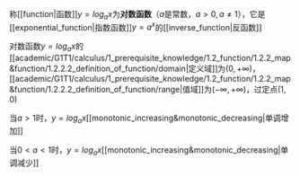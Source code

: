 称[[function|函数]]$y=log_ax$为**对数函数**（$a$是常数，$a\gt0,a\ne1$），它是[[exponential_function|指数函数]]$y=a^x$的[[inverse_function|反函数]]

对数函数$y=log_ax$的[[academic/G1T1/calculus/1_prerequisite_knowledge/1.2_function/1.2.2_map&function/1.2.2.2_definition_of_function/domain|定义域]]为$(0,+\infty)$，[[academic/G1T1/calculus/1_prerequisite_knowledge/1.2_function/1.2.2_map&function/1.2.2.2_definition_of_function/range|值域]]为$(-\infty,+\infty)$，过定点$(1,0)$

当$a>1$时，$y=log_ax$[[monotonic_increasing&monotonic_decreasing|单调增加]]

当$0<a<1$时，$y=log_ax$[[monotonic_increasing&monotonic_decreasing|单调减少]]
